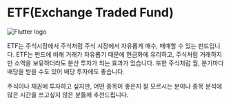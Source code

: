 # ETF(Exchange Traded Fund)
![Flutter logo](resource:assets/images/etf.png)


ETF는 주식시장에서 주식처럼 주식 시장에서 자유롭게 매수, 매매할 수 있는 펀드입니다. ETF는 펀드에 비해 거래가 자유롭기 때문에 현금화에 유리하고, 주식처럼 거래하지만 소액을 보유하더라도 분산 투자가 되는 효과가 있습니다. 또한 주식처럼 월, 분기마다 배당을 받을 수도 있어 배당 투자에도 좋습니다. 


주식이나 채권에 투자하고 싶지만, 어떤 종목이 좋은지 잘 모르시는 분이나 종목 분석에 많은 시간을 쓰고싶지 않은 분들께 추천드립니다.
  
   
     
       
       